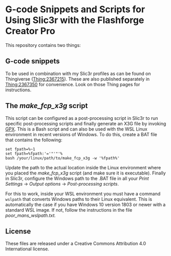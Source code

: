 # G-code Snippets and Scripts for Using Slic3r with the Flashforge Creator Pro

This repository contains two things:

## G-code snippets
To be used in combination with my Slic3r profiles as can be found on Thingiverse ([Thing:2367215](https://www.thingiverse.com/thing:2367215)). These are also published separately in [Thing:2367350](https://www.thingiverse.com/thing:2367350) for convenience. Look on those Thing pages for instructions.

## The *make_fcp_x3g* script
This script can be configured as a post-processing script in Slic3r to run specific post-processing scripts and finally generate an X3G file by invoking [GPX](https://github.com/markwal/GPX). This is a Bash script and can also be used with the WSL Linux environment in recent versions of Windows. To do this, create a BAT file that contains the following:
```
set fpath=%~1
set fpath=%fpath:'='"'"'%
bash /your/linux/path/to/make_fcp_x3g -w '%fpath%'
```
Update the path to the actual location inside the Linux environment where you placed the *make_fcp_x3g* script (and make sure it is executable). Finally in Slic3r, configure the Windows path to the .BAT file in all your *Print Settings* → *Output options* → *Post-processing scripts*.

For this to work, inside your WSL environment you must have a command `wslpath` that converts Windows paths to their Linux equivalent. This is automatically the case if you have Windows 10 version 1803 or newer with a standard WSL image. If not, follow the instructions in the file *poor_mans_wslpath.txt.*


## License
These files are released under a Creative Commons Attribution 4.0 International license.
